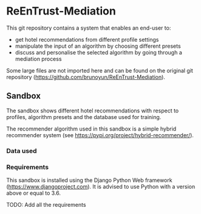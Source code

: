 # ReEnTrust-Mediation

This git repository contains a system that enables an end-user to:
- get hotel recommendations from different profile settings
- manipulate the input of an algorithm by choosing different presets
- discuss and personalise the selected algorithm by going through a mediation process

Some large files are not imported here and can be found on the original git repository (https://github.com/brunoyun/ReEnTrust-Mediation).


## Sandbox

The sandbox shows different hotel recommendations with respect to profiles, algorithm presets and the database used for training.

The recommender algorithm used in this sandbox is a simple hybrid recommender system (see https://pypi.org/project/hybrid-recommender/). 

### Data used

### Requirements

This sandbox is installed using the Django Python Web framework (https://www.djangoproject.com).
It is advised to use Python with a version above or equal to 3.6.

TODO: Add all the requirements
